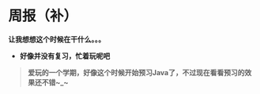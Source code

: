 # 周报（补）

**让我想想这个时候在干什么。。。**
 
- **好像并没有复习，忙着玩呢吧** 

> **爱玩的一个学期，好像这个时候开始预习Java了，不过现在看看预习的效果还不错~_~**
